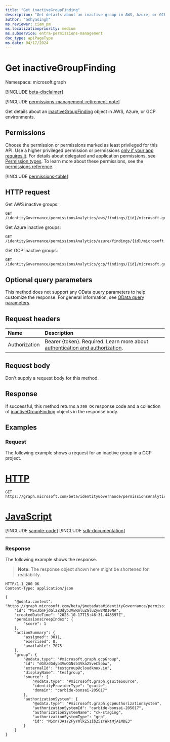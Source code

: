 ```yaml
---
title: "Get inactiveGroupFinding"
description: "Get details about an inactive group in AWS, Azure, or GCP environments."
author: "ashyasingh"
ms.reviewer: ciem_pm
ms.localizationpriority: medium
ms.subservice: entra-permissions-management
doc_type: apiPageType
ms.date: 04/17/2024
---
```


# Get inactiveGroupFinding

Namespace: microsoft.graph

[!INCLUDE [beta-disclaimer](../../includes/beta-disclaimer.md)]

[!INCLUDE [permissions-management-retirement-note](../../includes/permissions-management-retirement-note.md)]

Get details about an [inactiveGroupFinding](../resources/inactivegroupfinding.md) object in AWS, Azure, or GCP environments.

## Permissions

Choose the permission or permissions marked as least privileged for this API. Use a higher privileged permission or permissions [only if your app requires it](/graph/permissions-overview#best-practices-for-using-microsoft-graph-permissions). For details about delegated and application permissions, see [Permission types](/graph/permissions-overview#permission-types). To learn more about these permissions, see the [permissions reference](/graph/permissions-reference).

<!-- { "blockType": "permissions", "name": "inactivegroupfinding_get" } -->
[!INCLUDE [permissions-table](../includes/permissions/inactivegroupfinding-get-permissions.md)]

## HTTP request

Get AWS inactive groups:
<!-- {
  "blockType": "ignored"
}
-->
```http
GET /identityGovernance/permissionsAnalytics/aws/findings/{id}/microsoft.graph.inactiveGroupFinding
```

Get Azure inactive groups:
<!-- {
  "blockType": "ignored"
}
-->
```http
GET /identityGovernance/permissionsAnalytics/azure/findings/{id}/microsoft.graph.inactiveGroupFinding
```

Get GCP inactive groups:
<!-- {
  "blockType": "ignored"
}
-->
```http
GET /identityGovernance/permissionsAnalytics/gcp/findings/{id}/microsoft.graph.inactiveGroupFinding
```

## Optional query parameters
This method does not support any OData query parameters to help customize the response. For general information, see [OData query parameters](/graph/query-parameters).

## Request headers

|Name|Description|
|:---|:---|
|Authorization|Bearer {token}. Required. Learn more about [authentication and authorization](/graph/auth/auth-concepts).|

## Request body
Don't supply a request body for this method.

## Response

If successful, this method returns a `200 OK` response code and a collection of [inactiveGroupFinding](../resources/inactivegroupfinding.md) objects in the response body.

## Examples

### Request

The following example shows a request for an inactive group in a GCP project.
# [HTTP](#tab/http)
<!-- {
  "blockType": "request",
  "name": "get_inactivegroupfinding"
}
-->
```http
GET https://graph.microsoft.com/beta/identityGovernance/permissionsAnalytics/gcp/findings/MSxJbmFjdGl2ZUdyb3VwRmluZGluZyw2MDI0NA/microsoft.graph.inactiveGroupFinding
```

# [JavaScript](#tab/javascript)
[!INCLUDE [sample-code](../includes/snippets/javascript/get-inactivegroupfinding-javascript-snippets.md)]
[!INCLUDE [sdk-documentation](../includes/snippets/snippets-sdk-documentation-link.md)]

---

### Response

The following example shows the response.
>**Note:** The response object shown here might be shortened for readability.
<!-- {
  "blockType": "response",
  "truncated": true,
  "@odata.type": "microsoft.graph.inactiveGroupFinding"
}
-->
```http
HTTP/1.1 200 OK
Content-Type: application/json

{
    "@odata.context": "https://graph.microsoft.com/beta/$metadata#identityGovernance/permissionsAnalytics/gcp/findings/microsoft.graph.inactiveGroupFinding/$entity",
    "id": "MSxJbmFjdGl2ZUdyb3VwRmluZGluZyw2MDI0NA",
    "createdDateTime": "2023-10-17T15:46:31.448597Z",
    "permissionsCreepIndex": {
        "score": 1
    },
    "actionSummary": {
        "assigned": 3011,
        "exercised": 0,
        "available": 7075
    },
    "group": {
        "@odata.type": "#microsoft.graph.gcpGroup",
        "id": "dGVzdGdyb3VwQGNsb3Vka25veC5pbw",
        "externalId": "testgroup@cloudknox.io",
        "displayName": "testgroup",
        "source": {
            "@odata.type": "#microsoft.graph.gsuiteSource",
            "identityProviderType": "gsuite",
            "domain": "carbide-bonsai-205017"
        },
        "authorizationSystem": {
            "@odata.type": "#microsoft.graph.gcpAuthorizationSystem",
            "authorizationSystemId": "carbide-bonsai-205017",
            "authorizationSystemName": "ck-staging",
            "authorizationSystemType": "gcp",
            "id": "MSxnY3AsY2FyYmlkZS1ib25zYWktMjA1MDE3"
        }
    }
}
```

